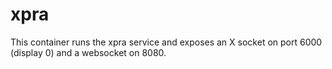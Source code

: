 # xpra
This container runs the xpra service and exposes an X socket on port 6000 (display 0) and a websocket on 8080.
